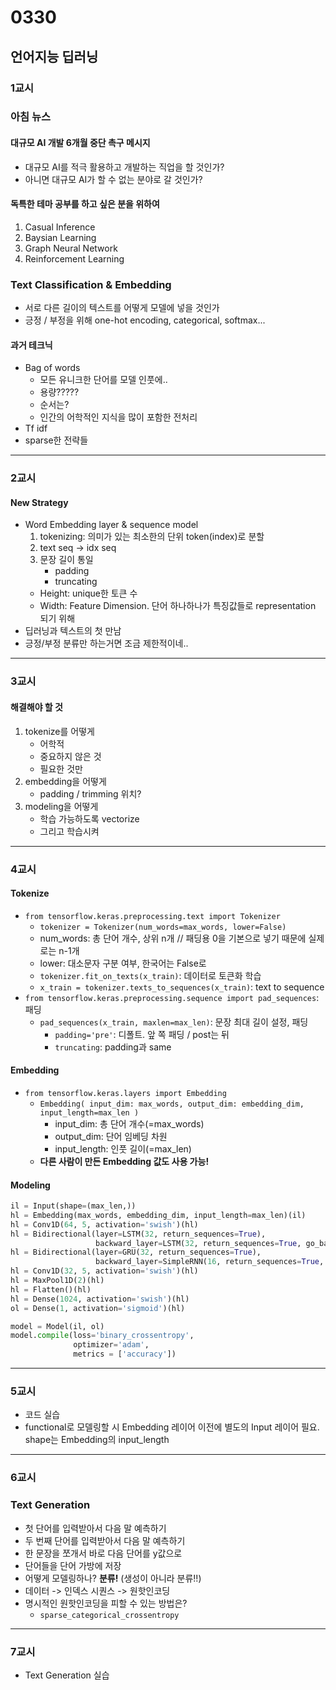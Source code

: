# 0330
## 언어지능 딥러닝
### 1교시
### 아침 뉴스
#### 대규모 AI 개발 6개월 중단 촉구 메시지
- 대규모 AI를 적극 활용하고 개발하는 직업을 할 것인가?
- 아니면 대규모 AI가 할 수 없는 분야로 갈 것인가?
#### 독특한 테마 공부를 하고 싶은 분을 위하여
1. Casual Inference
2. Baysian Learning
3. Graph Neural Network
4. Reinforcement Learning

### Text Classification & Embedding
- 서로 다른 길이의 텍스트를 어떻게 모델에 넣을 것인가
- 긍정 / 부정을 위해 one-hot encoding, categorical, softmax...

#### 과거 테크닉
- Bag of words
    - 모든 유니크한 단어를 모델 인풋에..
    - 용량?????
    - 순서는?
    - 인간의 어학적인 지식을 많이 포함한 전처리
- Tf idf
- sparse한 전략들
---
### 2교시
#### New Strategy
- Word Embedding layer & sequence model
    1. tokenizing: 의미가 있는 최소한의 단위 token(index)로 분할
    2. text seq -> idx seq
    3. 문장 길이 통일
        - padding
        - truncating
    - Height: unique한 토큰 수
    - Width: Feature Dimension. 단어 하나하나가 특징값들로 representation 되기 위해
- 딥러닝과 텍스트의 첫 만남
- 긍정/부정 분류만 하는거면 조금 제한적이네..
---
### 3교시
#### 해결해야 할 것
1. tokenize를 어떻게
    - 어학적
    - 중요하지 않은 것
    - 필요한 것만
2. embedding을 어떻게
    - padding / trimming 위치?
3. modeling을 어떻게
    - 학습 가능하도록 vectorize
    - 그리고 학습시켜
---
### 4교시
#### Tokenize
- ``from tensorflow.keras.preprocessing.text import Tokenizer``
    - ``tokenizer = Tokenizer(num_words=max_words, lower=False)``
    - num_words: 총 단어 개수, 상위 n개 // 패딩용 0을 기본으로 넣기 때문에 실제로는 n-1개
    - lower: 대소문자 구분 여부, 한국어는 False로
    - ``tokenizer.fit_on_texts(x_train)``: 데이터로 토큰화 학습
    - ``x_train = tokenizer.texts_to_sequences(x_train)``: text to sequence
- ``from tensorflow.keras.preprocessing.sequence import pad_sequences``: 패딩
    - ``pad_sequences(x_train, maxlen=max_len)``: 문장 최대 길이 설정, 패딩
        - ``padding='pre'``: 디폴트. 앞 쪽 패딩 / post는 뒤
        - ``truncating``: padding과 same

#### Embedding
- ``from tensorflow.keras.layers import Embedding``
    - ``Embedding( input_dim: max_words, output_dim: embedding_dim, input_length=max_len )``
        - input_dim: 총 단어 개수(=max_words)
        - output_dim: 단어 임베딩 차원
        - input_length: 인풋 길이(=max_len)
    - **다른 사람이 만든 Embedding 값도 사용 가능!**

#### Modeling
```python
il = Input(shape=(max_len,))
hl = Embedding(max_words, embedding_dim, input_length=max_len)(il)
hl = Conv1D(64, 5, activation='swish')(hl)
hl = Bidirectional(layer=LSTM(32, return_sequences=True),
                   backward_layer=LSTM(32, return_sequences=True, go_backwards=True))(hl)
hl = Bidirectional(layer=GRU(32, return_sequences=True),
                   backward_layer=SimpleRNN(16, return_sequences=True, go_backwards=True))(hl)
hl = Conv1D(32, 5, activation='swish')(hl)
hl = MaxPool1D(2)(hl)
hl = Flatten()(hl)
hl = Dense(1024, activation='swish')(hl)
ol = Dense(1, activation='sigmoid')(hl)

model = Model(il, ol)
model.compile(loss='binary_crossentropy',
              optimizer='adam',
              metrics = ['accuracy'])
```
---
### 5교시
- 코드 실습
- functional로 모델링할 시 Embedding 레이어 이전에 별도의 Input 레이어 필요. shape는 Embedding의 input_length
---
### 6교시
### Text Generation
- 첫 단어를 입력받아서 다음 말 예측하기
- 두 번째 단어를 입력받아서 다음 말 예측하기
- 한 문장을 쪼개서 바로 다음 단어를 y값으로
- 단어들을 단어 가방에 저장
- 어떻게 모델링하나? **분류!** (생성이 아니라 분류!!)
- 데이터 -> 인덱스 시퀀스 -> 원핫인코딩
- 명시적인 원핫인코딩을 피할 수 있는 방법은?
    - ``sparse_categorical_crossentropy``
---
### 7교시
- Text Generation 실습